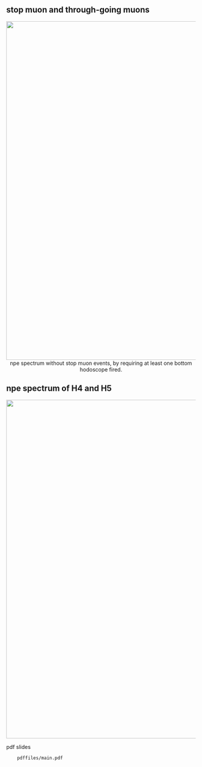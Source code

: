 ## stop muon and through-going muons


<p align="center">
<img src="uncertaintyfig/npeofPMTs1tg.png" width="900" />
npe spectrum without stop muon events, by requiring at least one bottom hodoscope fired.
</p>

## npe spectrum of H4 and H5

<p align="center">
<img src="uncertaintyfig/npeh4h5datamc.png" width="900" />
</p>
 
pdf slides

```pdf
    pdffiles/main.pdf
```
